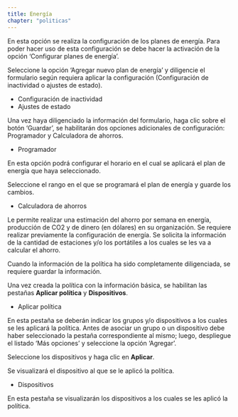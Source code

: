 ```yaml
---
title: Energía
chapter: "politicas"
---
```


En esta opción se realiza la configuración de los planes de energía. Para poder hacer uso de esta configuración se debe hacer la activación de la opción ‘Configurar planes de energía’.

Seleccione la opción ‘Agregar nuevo plan de energía’ y diligencie el formulario según requiera aplicar la configuración (Configuración de inactividad o ajustes de estado).

*   Configuración de inactividad
*   Ajustes de estado

Una vez haya diligenciado la información del formulario, haga clic sobre el botón ‘Guardar’, se habilitarán dos opciones adicionales de configuración: Programador y Calculadora de ahorros.

*   Programador

En esta opción podrá configurar el horario en el cual se aplicará el plan de energía que haya seleccionado.

Seleccione el rango en el que se programará el plan de energía y guarde los cambios.

*   Calculadora de ahorros

Le permite realizar una estimación del ahorro por semana en energía, producción de CO2 y de dinero (en dólares) en su organización. Se requiere realizar previamente la configuración de energía. Se solicita la información de la cantidad de estaciones y/o los portátiles a los cuales se les va a calcular el ahorro.

Cuando la información de la política ha sido completamente diligenciada, se requiere guardar la información.

Una vez creada la política con la información básica, se habilitan las pestañas **Aplicar política** y **Dispositivos**.

*   Aplicar política

En esta pestaña se deberán indicar los grupos y/o dispositivos a los cuales se les aplicará la política. Antes de asociar un grupo o un dispositivo debe haber seleccionado la pestaña correspondiente al mismo; luego, despliegue el listado ‘Más opciones’ y seleccione la opción ‘Agregar’.

Seleccione los dispositivos y haga clic en **Aplicar**.

Se visualizará el dispositivo al que se le aplicó la política.

*   Dispositivos

En esta pestaña se visualizarán los dispositivos a los cuales se les aplicó la política.

